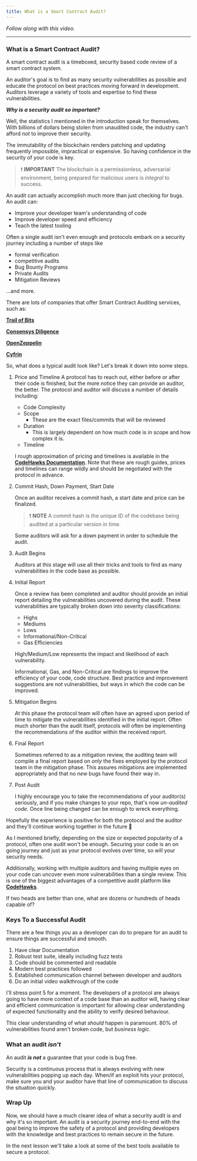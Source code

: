 ```yaml
---
title: What is a Smart Contract Audit?
---
```


_Follow along with this video._

---

### What is a Smart Contract Audit?

A smart contract audit is a timeboxed, security based code review of a smart contract system.

An auditor's goal is to find as many security vulnerabilities as possible and educate the protocol on best practices moving forward in development. Auditors leverage a variety of tools and expertise to find these vulnerabilities.

**_Why is a security audit so important?_**

Well, the statistics I mentioned in the introduction speak for themselves. With billions of dollars being stolen from unaudited code, the industry can't afford _not_ to improve their security.

The immutability of the blockchain renders patching and updating frequently impossible, impractical or expensive. So having confidence in the security of your code is key.

> ❗ **IMPORTANT**
> The blockchain is a permissionless, adversarial environment, being prepared for malicious users is _integral_ to success.

An audit can actually accomplish much more than just checking for bugs. An audit can:

- Improve your developer team's understanding of code
- Improve developer speed and efficiency
- Teach the latest tooling

Often a single audit isn't even enough and protocols embark on a security journey including a number of steps like

- formal verification
- competitive audits
- Bug Bounty Programs
- Private Audits
- Mitigation Reviews

...and more.

There are lots of companies that offer Smart Contract Auditing services, such as:

[**Trail of Bits**](https://www.trailofbits.com/)

[**Consensys Diligence**](https://consensys.io/diligence/)

[**OpenZeppelin**](https://www.openzeppelin.com/security-audits)

[**Cyfrin**](https://www.cyfrin.io/)

So, what does a typical audit look like? Let's break it down into some steps.

1. Price and Timeline
   A protocol has to reach out, either before or after their code is finished, but the more notice they can provide an auditor, the better. The protocol and auditor will discuss a number of details including:

   - Code Complexity
   - Scope
     - These are the exact files/commits that will be reviewed
   - Duration
     - This is largely dependent on how much code is in scope and how complex it is.
   - Timeline

   I rough approximation of pricing and timelines is available in the [**CodeHawks Documentation**](https://docs.codehawks.com/protocol-teams-sponsors/audit-pricing-and-timelines). Note that these are rough guides, prices and timelines can range wildly and should be negotiated with the protocol in advance.

2. Commit Hash, Down Payment, Start Date

   Once an auditor receives a commit hash, a start date and price can be finalized.

   > ❗ **NOTE**
   > A commit hash is the unique ID of the codebase being audited at a particular version in time.

   Some auditors will ask for a down payment in order to schedule the audit.

3. Audit Begins

   Auditors at this stage will use all their tricks and tools to find as many vulnerabilities in the code base as possible.

4. Initial Report

   Once a review has been completed and auditor should provide an initial report detailing the vulnerabilities uncovered during the audit. These vulnerabilities are typically broken down into severity classifications:

   - Highs
   - Mediums
   - Lows
   - Informational/Non-Critical
   - Gas Efficiencies

   High/Medium/Low represents the impact and likelihood of each vulnerability.

   Informational, Gas, and Non-Critical are findings to improve the efficiency of your code, code structure. Best practice and improvement suggestions are not vulnerabilities, but ways in which the code can be improved.

5. Mitigation Begins

   At this phase the protocol team will often have an agreed upon period of time to mitigate the vulnerabilities identified in the initial report. Often much shorter than the audit itself, protocols will often be implementing the recommendations of the auditor within the received report.

6. Final Report

   Sometimes referred to as a mitigation review, the auditing team will compile a final report based on _only_ the fixes employed by the protocol team in the mitigation phase. This assures mitigations are implemented appropriately and that no _new_ bugs have found their way in.

7. Post Audit

   I highly encourage you to take the recommendations of your auditor(s) seriously, and if you make changes to your repo, that's now _un-audited code_. Once line being changed can be enough to wreck everything.

Hopefully the experience is positive for both the protocol and the auditor and they'll continue working together in the future 🥳

As I mentioned briefly, depending on the size or expected popularity of a protocol, often one audit won't be enough. Securing your code is an on going journey and just as your protocol evolves over time, so will your security needs.

Additionally, working with multiple auditors and having multiple eyes on your code can uncover even more vulnerabilities than a single review. This is one of the biggest advantages of a competitive audit platform like [**CodeHawks**](https://www.codehawks.com/).

If two heads are better than one, what are dozens or hundreds of heads capable of?

### Keys To a Successful Audit

There are a few things _you_ as a developer can do to prepare for an audit to ensure things are successful and smooth.

1. Have clear Documentation
2. Robust test suite, ideally including fuzz tests
3. Code should be commented and readable
4. Modern best practices followed
5. Established communication channel between developer and auditors
6. Do an initial video walkthrough of the code

I'll stress point 5 for a moment. The developers of a protocol are always going to have more context of a code base than an auditor will, having clear and efficient communication is important for allowing clear understanding of expected functionality and the ability to verify desired behaviour.

This clear understanding of what _should_ happen is paramount. 80% of vulnerabilities found aren't broken code, but _business logic_.

### What an audit _isn't_

An audit **_is not_** a guarantee that your code is bug free.

Security is a continuous process that is always evolving with new vulnerabilities popping up each day. When/if an exploit hits your protocol, make sure you and your auditor have that line of communication to discuss the situation quickly.

### Wrap Up

Now, we should have a much clearer idea of what a security audit is and why it's so important. An audit is a security journey end-to-end with the goal being to improve the safety of a protocol and providing developers with the knowledge and best practices to remain secure in the future.

In the next lesson we'll take a look at some of the best tools available to secure a protocol.
